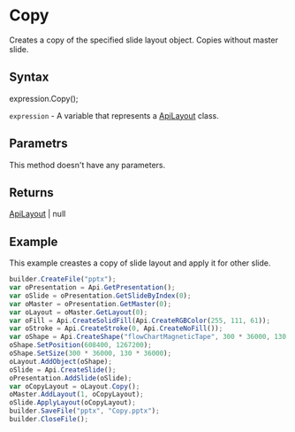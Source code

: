 # Copy

Creates a copy of the specified slide layout object. Copies without master slide.

## Syntax

expression.Copy();

`expression` - A variable that represents a [ApiLayout](../ApiLayout.md) class.

## Parametrs

This method doesn't have any parameters.

## Returns

[ApiLayout](../../ApiLayout/ApiLayout.md) &#124; null

## Example

This example creastes a copy of slide layout and apply it for other slide.

```javascript
builder.CreateFile("pptx");
var oPresentation = Api.GetPresentation();
var oSlide = oPresentation.GetSlideByIndex(0);
var oMaster = oPresentation.GetMaster(0);
var oLayout = oMaster.GetLayout(0);
var oFill = Api.CreateSolidFill(Api.CreateRGBColor(255, 111, 61));
var oStroke = Api.CreateStroke(0, Api.CreateNoFill());
var oShape = Api.CreateShape("flowChartMagneticTape", 300 * 36000, 130 * 36000, oFill, oStroke);
oShape.SetPosition(608400, 1267200);
oShape.SetSize(300 * 36000, 130 * 36000);
oLayout.AddObject(oShape);
oSlide = Api.CreateSlide();
oPresentation.AddSlide(oSlide);
var oCopyLayout = oLayout.Copy();
oMaster.AddLayout(1, oCopyLayout);
oSlide.ApplyLayout(oCopyLayout);
builder.SaveFile("pptx", "Copy.pptx");
builder.CloseFile();
```